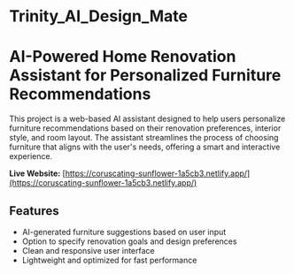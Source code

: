 # Trinity_AI_Design_Mate
# AI-Powered Home Renovation Assistant for Personalized Furniture Recommendations

This project is a web-based AI assistant designed to help users personalize furniture recommendations based on their renovation preferences, interior style, and room layout. The assistant streamlines the process of choosing furniture that aligns with the user's needs, offering a smart and interactive experience.

**Live Website:** [https://coruscating-sunflower-1a5cb3.netlify.app/](https://coruscating-sunflower-1a5cb3.netlify.app/)

## Features

- AI-generated furniture suggestions based on user input
- Option to specify renovation goals and design preferences
- Clean and responsive user interface
- Lightweight and optimized for fast performance
